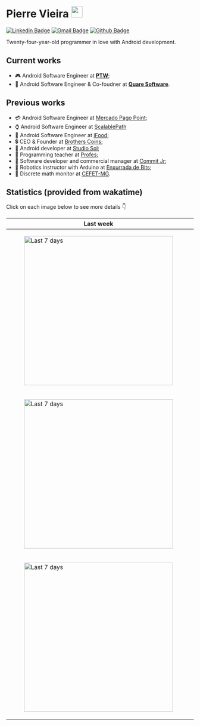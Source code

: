 # Pierre Vieira <img src="https://raw.githubusercontent.com/iampavangandhi/iampavangandhi/master/gifs/Hi.gif" width="30px" height="30px">

<span>
  
[![Linkedin Badge](https://img.shields.io/badge/-LinkedIn-blue?style=flat-square&logo=Linkedin&logoColor=white&link=https://www.linkedin.com/in/pierre-vieira/)](https://www.linkedin.com/in/pierre-vieira/)
[![Gmail Badge](http://img.shields.io/badge/-Whatsapp-green?style=flat-square&logo=Whatsapp&logoColor=white&link=https://api.whatsapp.com/send?1=pt_BR&phone=5531998005262)](https://api.whatsapp.com/send?1=pt_BR&phone=5531998005262)
[![Github Badge](https://img.shields.io/badge/-Github-black?style=flat-square&logo=Github&logoColor=white&link=https://github.com/PierreVieira)](https://github.com/PierreVieira)

</span>

Twenty-four-year-old programmer in love with Android development.

## Current works
* 🎮 Android Software Engineer at **[PTW](https://www.ptw.com/)**;
* 🧾 Android Software Engineer & Co-foudner at **[Quare Software](https://www.linkedin.com/company/quare-software/?viewAsMember=true)**.

## Previous works
* 💳 Android Software Engineer at [Mercado Pago Point](https://www.mercadopago.com.br/point);
* ⌚ Android Software Engineer at [ScalablePath](https://www.scalablepath.com/)
* 🍗 Android Software Engineer at [iFood](https://www.ifood.com.br/);
* 💲  CEO & Founder at [Brothers Coins](https://brotherscoins.com/);
* 🎸 Android developer at [Studio Sol](https://www.studiosol.com.br/);
* 📖 Programming teacher at [Profes](https://profes.com.br/inicio);
* 🦜 Software developer and commercial manager at [Commit Jr](https://commitjr.com/);
* 🤖 Robotics instructor with Arduino at [Enxurrada de Bits](http://www.enxurradadebits.cefetmg.br/);
* 🧮 Discrete math monitor at [CEFET-MG](https://www.cefetmg.br/).

## Statistics (provided from wakatime)
Click on each image below to see more details 👇
<table>
  <thead>
    <tr>
      <th style="text-align:center;font-weight:bold;">Last week</th>
      <th style="text-align:center;font-weight:bold;">Last month</th>
      <th style="text-align:center;font-weight:bold;">Last year</th>
    </tr>
  </thead>
  <tbody>
    <tr>
      <td>
        <figure>
          <img src="https://wakatime.com/share/@PierreVieira/3e2be887-6db2-49ad-b884-d94eb85fa9d6.svg" alt="Last 7 days" width="400">
        </figure>
      </td>
      <td>
        <figure>
          <img src="https://wakatime.com/share/@PierreVieira/eb2f17bd-e3d4-497e-aea7-a8b59a282b45.svg" alt="Last 30 days" width="400">
        </figure>
      </td>
      <td>
        <figure>
          <img src="https://wakatime.com/share/@PierreVieira/604c639f-e5a9-4d93-98b2-18925071776f.svg" alt="Last year" width="400">
        </figure>
      </td>
    </tr>
        <tr>
      <td>
        <figure>
          <img src="https://wakatime.com/share/@PierreVieira/b39dcb99-c64f-4f6c-a3e1-2b6f346a1a8c.svg" alt="Last 7 days" width="400">
        </figure>
      </td>
      <td>
        <figure>
          <img src="https://wakatime.com/share/@PierreVieira/dabedd63-6942-49eb-8233-6780da9f679b.svg" alt="Last 30 days" width="400">
        </figure>
      </td>
      <td>
        <figure>
          <img src="https://wakatime.com/share/@PierreVieira/ae0673bf-0c38-493a-acf7-eb395f1af6fc.svg" alt="Last year" width="400">
        </figure>
      </td>
    </tr>
    </tr>
        <tr>
          <td>
            <figure>
              <img src="https://wakatime.com/share/@PierreVieira/e7a47200-4a2b-47d7-9557-bb30d8ce46ae.svg" alt="Last 7 days" width="400">
            </figure>
          </td>
          <td>
            <figure>
              <img src="https://wakatime.com/share/@PierreVieira/06e449ec-0694-4ab7-8163-8f1773c73795.svg" alt="Last 30 days" width="400">
            </figure>
          </td>
          <td>
            <figure>
              <img src="https://wakatime.com/share/@PierreVieira/7baba160-2f88-48c9-82ca-1f93d7c3c13b.svg" alt="Last year" width="400">
            </figure>
          </td>
      </tr>
  </tbody>
</table>

